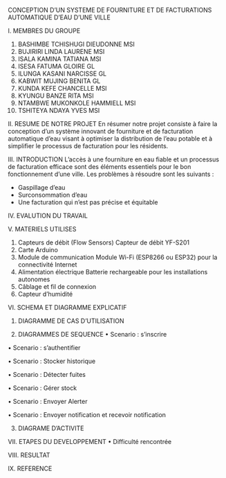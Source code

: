 CONCEPTION D’UN SYSTEME DE FOURNITURE ET DE FACTURATIONS AUTOMATIQUE D’EAU D’UNE VILLE

I.	MEMBRES DU GROUPE
1.	BASHIMBE TCHISHUGI DIEUDONNE MSI
2.	BUJIRIRI LINDA LAURENE MSI
3.	ISALA KAMINA TATIANA MSI
4.	ISESA FATUMA GLOIRE GL
5.	ILUNGA KASANI NARCISSE GL
6.	KABWIT MUJING BENITA GL
7.	KUNDA KEFE CHANCELLE MSI
8.	KYUNGU BANZE RITA MSI
9.	NTAMBWE MUKONKOLE HAMMIELL MSI
10.	TSHITEYA NDAYA YVES MSI

II.	RESUME DE NOTRE PROJET
En résumer notre projet consiste à faire la conception d’un système innovant de fourniture et de facturation automatique d’eau visant à optimiser la distribution de l’eau potable et à simplifier le processus de facturation pour les résidents.

III.	INTRODUCTION
L’accès à une fourniture en eau fiable et un processus de facturation efficace sont des éléments essentiels pour le bon fonctionnement d’une ville.
Les problèmes à résoudre sont les suivants :
-	Gaspillage d’eau
-	Surconsommation d’eau
-	Une facturation qui n’est pas précise et équitable

IV.	EVALUTION DU TRAVAIL


V.	MATERIELS UTILISES
1.	Capteurs de débit (Flow Sensors)
Capteur de débit YF-S201
2.	Carte Arduino
3.	Module de communication
Module Wi-Fi (ESP8266 ou ESP32) pour la connectivité Internet
4.	Alimentation électrique
Batterie rechargeable pour les installations autonomes
5.	Câblage et fil de connexion
6.	Capteur d’humidité



VI.	SCHEMA ET DIAGRAMME EXPLICATIF
1.	DIAGRAMME DE CAS D’UTILISATION
 


2.	DIAGRAMMES DE SEQUENCE
•	Scenario : s’inscrire
 

•	Scenario : s’authentifier
 

•	Scenario : Stocker historique

 

•	Scenario : Détecter fuites
 
•	Scenario : Gérer stock
 

•	Scenario : Envoyer Alerter
 

•	Scenario : Envoyer notification et recevoir notification
 

3.	DIAGRAME D’ACTIVITE
 

VII.	ETAPES DU DEVELOPPEMENT
•	Difficulté rencontrée

VIII.	RESULTAT

IX.	REFERENCE

